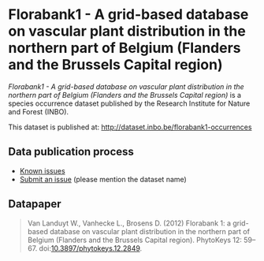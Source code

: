 # Florabank1 - A grid-based database on vascular plant distribution in the northern part of Belgium (Flanders and the Brussels Capital region)

*Florabank1 - A grid-based database on vascular plant distribution in the northern part of Belgium (Flanders and the Brussels Capital region)* is a species occurrence dataset published by the Research Institute for Nature and Forest (INBO).

This dataset is published at: <http://dataset.inbo.be/florabank1-occurrences>

## Data publication process

* [Known issues](https://github.com/LifeWatchINBO/data-publication/labels/broedvogel-atlas-occurrences)
* [Submit an issue](https://github.com/LifeWatchINBO/data-publication/issues/new) (please mention the dataset name)

## Datapaper

> Van Landuyt W., Vanhecke L., Brosens D. (2012) Florabank 1: a grid-based database on vascular plant distribution in the northern part of Belgium (Flanders and the Brussels Capital region). PhytoKeys 12: 59–67. doi:[10.3897/phytokeys.12.2849](http://doi.org/10.3897/phytokeys.12.2849).

